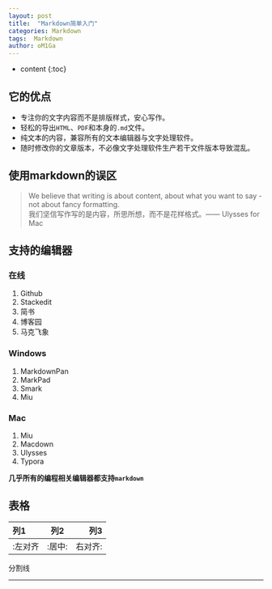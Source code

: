 ```yaml
---
layout: post
title:  "Markdown简单入门"
categories: Markdown
tags:  Markdown
author: oM1Ga
---
```


* content
{:toc}

## 它的优点

- 专注你的文字内容而不是排版样式，安心写作。
- 轻松的导出`HTML`、`PDF`和本身的`.md`文件。
- 纯文本的内容，兼容所有的文本编辑器与文字处理软件。
- 随时修改你的文章版本，不必像文字处理软件生产若干文件版本导致混乱。

## 使用markdown的误区

> We believe that writing is about content, about what you want to say - not about fancy formatting.  
> 我们坚信写作写的是内容，所思所想，而不是花样格式。——     Ulysses for Mac



## 支持的编辑器

### 在线

1. Github
2. Stackedit
3. 简书
4. 博客园
5. 马克飞象

### Windows

1. MarkdownPan
2. MarkPad
3. Smark
4. Miu

### Mac

1. Miu
2. Macdown
3. Ulysses
4. Typora

**几乎所有的编程相关编辑器都支持`markdown`**
## 表格
|列1|列2|列3|
|:----|:----:|---:|
|:左对齐 |:居中:|右对齐:|
分割线
***
